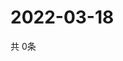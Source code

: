 # 2022-03-18
  共 0条

  <!-- BEGIN -->
  <!-- 最后更新时间Fri Mar 18 2022 06:07:49 GMT+0000 (Coordinated Universal Time) -->
  
  <!-- END -->
  
  